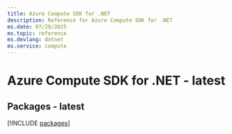 ```yaml
---
title: Azure Compute SDK for .NET
description: Reference for Azure Compute SDK for .NET
ms.date: 07/29/2025
ms.topic: reference
ms.devlang: dotnet
ms.service: compute
---
```

# Azure Compute SDK for .NET - latest
## Packages - latest
[!INCLUDE [packages](compute-index.md)]